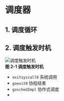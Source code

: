# 调度器
## 1. 调度循环
## 2. 调度触发时机
![调度触发时机](Pasted%20image%2020230801111252.png)  
**图 2-1 调度触发时机**
- `exitsyscall0` 系统调用
- `goexit0` 协程结束
- `goschedImpl` 协作式调度
- 